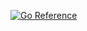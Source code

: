 [![Go Reference](https://pkg.go.dev/badge/github.com/proemergotech/errors/v2.svg)](https://pkg.go.dev/github.com/proemergotech/errors/v2)